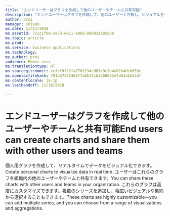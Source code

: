 ```yaml
---
title: "エンドユーザーはグラフを作成して他のユーザーやチームと共有可能"
description: "エンドユーザーはグラフを作成して、他のユーザーと共有し、ビジュアルを作成することができます"
author: prsi
manager: KVivek
ms.date: 11/14/2018
ms.assetid: 721c1f60-ce73-e811-a96b-000d3a18c83b
ms.topic: article
ms.prod: 
ms.service: business-applications
ms.technology: 
ms.author: prsi
audience: Power user
ms.translationtype: HT
ms.sourcegitcommit: cefcf9f22fa7701234cd81e9c3e4e02b4dcb659c
ms.openlocfilehash: 791b37375365f7a6bf11b3268642e7d84a1b53df
ms.contentlocale: ja-jp
ms.lasthandoff: 11/16/2018

---
```

# <a name="end-users-can-create-charts-and-share-them-with-other-users-and-teams"></a><span data-ttu-id="fed15-103">エンドユーザーはグラフを作成して他のユーザーやチームと共有可能</span><span class="sxs-lookup"><span data-stu-id="fed15-103">End users can create charts and share them with other users and teams</span></span>




<span data-ttu-id="fed15-104">個人用グラフを作成して、リアルタイムでデータをビジュアル化できます。</span><span class="sxs-lookup"><span data-stu-id="fed15-104">Create personal charts to visualize data in real time.</span></span> <span data-ttu-id="fed15-105">ユーザーはこれらのグラフを組織内の他のユーザーやチームと共有できます。</span><span class="sxs-lookup"><span data-stu-id="fed15-105">You can share these charts with other users and teams in your organization.</span></span> <span data-ttu-id="fed15-106">これらのグラフは高度にカスタマイズできます。複数のシリーズを追加し、幅広いビジュアルや集約から選択することもできます。</span><span class="sxs-lookup"><span data-stu-id="fed15-106">These charts are highly customizable—you can add multiple series, and you can choose from a range of visualizations and aggregations.</span></span>

